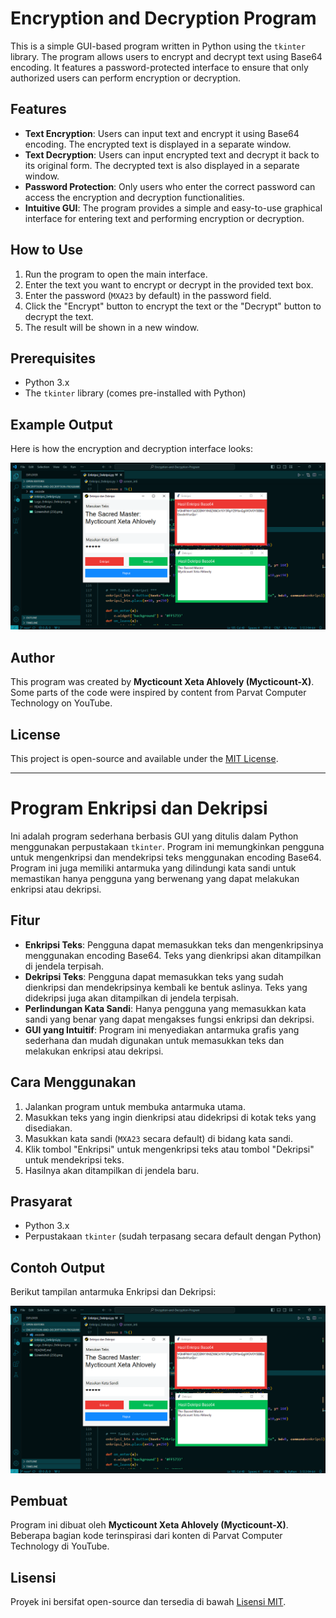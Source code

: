 # Encryption and Decryption Program

This is a simple GUI-based program written in Python using the `tkinter` library. The program allows users to encrypt and decrypt text using Base64 encoding. It features a password-protected interface to ensure that only authorized users can perform encryption or decryption.

## Features

- **Text Encryption**: Users can input text and encrypt it using Base64 encoding. The encrypted text is displayed in a separate window.
- **Text Decryption**: Users can input encrypted text and decrypt it back to its original form. The decrypted text is also displayed in a separate window.
- **Password Protection**: Only users who enter the correct password can access the encryption and decryption functionalities.
- **Intuitive GUI**: The program provides a simple and easy-to-use graphical interface for entering text and performing encryption or decryption.

## How to Use

1. Run the program to open the main interface.
2. Enter the text you want to encrypt or decrypt in the provided text box.
3. Enter the password (`MXA23` by default) in the password field.
4. Click the "Encrypt" button to encrypt the text or the "Decrypt" button to decrypt the text.
5. The result will be shown in a new window.

## Prerequisites

- Python 3.x
- The `tkinter` library (comes pre-installed with Python)

## Example Output

Here is how the encryption and decryption interface looks:

![Encryption and Decryption Interface](Screenshot%20VSCode.png)

## Author

This program was created by **Mycticount Xeta Ahlovely (Mycticount-X)**. Some parts of the code were inspired by content from Parvat Computer Technology on YouTube.

## License

This project is open-source and available under the [MIT License](LICENSE).

---

# Program Enkripsi dan Dekripsi

Ini adalah program sederhana berbasis GUI yang ditulis dalam Python menggunakan perpustakaan `tkinter`. Program ini memungkinkan pengguna untuk mengenkripsi dan mendekripsi teks menggunakan encoding Base64. Program ini juga memiliki antarmuka yang dilindungi kata sandi untuk memastikan hanya pengguna yang berwenang yang dapat melakukan enkripsi atau dekripsi.

## Fitur

- **Enkripsi Teks**: Pengguna dapat memasukkan teks dan mengenkripsinya menggunakan encoding Base64. Teks yang dienkripsi akan ditampilkan di jendela terpisah.
- **Dekripsi Teks**: Pengguna dapat memasukkan teks yang sudah dienkripsi dan mendekripsinya kembali ke bentuk aslinya. Teks yang didekripsi juga akan ditampilkan di jendela terpisah.
- **Perlindungan Kata Sandi**: Hanya pengguna yang memasukkan kata sandi yang benar yang dapat mengakses fungsi enkripsi dan dekripsi.
- **GUI yang Intuitif**: Program ini menyediakan antarmuka grafis yang sederhana dan mudah digunakan untuk memasukkan teks dan melakukan enkripsi atau dekripsi.

## Cara Menggunakan

1. Jalankan program untuk membuka antarmuka utama.
2. Masukkan teks yang ingin dienkripsi atau didekripsi di kotak teks yang disediakan.
3. Masukkan kata sandi (`MXA23` secara default) di bidang kata sandi.
4. Klik tombol "Enkripsi" untuk mengenkripsi teks atau tombol "Dekripsi" untuk mendekripsi teks.
5. Hasilnya akan ditampilkan di jendela baru.

## Prasyarat

- Python 3.x
- Perpustakaan `tkinter` (sudah terpasang secara default dengan Python)

## Contoh Output

Berikut tampilan antarmuka Enkripsi dan Dekripsi:

![Encryption and Decryption Interface](Screenshot%20VSCode.png)

## Pembuat

Program ini dibuat oleh **Mycticount Xeta Ahlovely (Mycticount-X)**. Beberapa bagian kode terinspirasi dari konten di Parvat Computer Technology di YouTube.

## Lisensi

Proyek ini bersifat open-source dan tersedia di bawah [Lisensi MIT](LICENSE).
